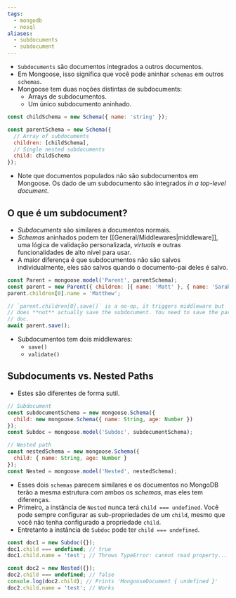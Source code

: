 ```yaml
---
tags:
  - mongodb
  - nosql
aliases:
  - subdocuments
  - subdocument
---
```


- ``Subdocuments`` são documentos integrados a outros documentos.
- Em Mongoose, isso significa que você pode aninhar ``schemas`` em outros `schemas`.
- Mongoose tem duas noções distintas de subdocuments:
	- Arrays de subdocumentos.
	- Um único subdocumento aninhado.

```javascript
const childSchema = new Schema({ name: 'string' });

const parentSchema = new Schema({
  // Array of subdocuments
  children: [childSchema],
  // Single nested subdocuments
  child: childSchema
});
```

- Note que documentos populados não são subdocumentos em Mongoose. Os dado de um subdocumento são integrados *in a top-level document*.

## O que é um subdocument?

- *Subdocuments* são similares a documentos normais.
- *Schemas* aninhados podem ter [[General/Middlewares|middleware]], uma lógica de validação personalizada, *virtuals* e outras funcionalidades de alto nível para usar.
- A maior diferença é que subdocumentos não são salvos individualmente, eles são salvos quando o documento-pai deles é salvo.

```javascript
const Parent = mongoose.model('Parent', parentSchema);
const parent = new Parent({ children: [{ name: 'Matt' }, { name: 'Sarah' }] });
parent.children[0].name = 'Matthew';

// `parent.children[0].save()` is a no-op, it triggers middleware but
// does **not** actually save the subdocument. You need to save the parent
// doc.
await parent.save();
```

- Subdocumentos tem dois middlewares:
	- ``save()``
	- ``validate()``

## Subdocuments vs. Nested Paths

- Estes são diferentes de forma sutil.

```Javascript
// Subdocument
const subdocumentSchema = new mongoose.Schema({
  child: new mongoose.Schema({ name: String, age: Number })
});
const Subdoc = mongoose.model('Subdoc', subdocumentSchema);

// Nested path
const nestedSchema = new mongoose.Schema({
  child: { name: String, age: Number }
});
const Nested = mongoose.model('Nested', nestedSchema);
```

- Esses dois ``schemas`` parecem similares e os documentos no MongoDB terão a mesma estrutura com ambos os *schemas*, mas eles tem diferenças.
- Primeiro, a instância de `Nested` nunca terá `child === undefined`. Você pode sempre configurar as sub-propriedades de um `child`, mesmo que você não tenha configurado a propriedade `child`.
- Entretanto a instância de `Subdoc` pode ter `child === undefined`.

```javascript
const doc1 = new Subdoc({});
doc1.child === undefined; // true
doc1.child.name = 'test'; // Throws TypeError: cannot read property...

const doc2 = new Nested({});
doc2.child === undefined; // false
console.log(doc2.child); // Prints 'MongooseDocument { undefined }'
doc2.child.name = 'test'; // Works
```